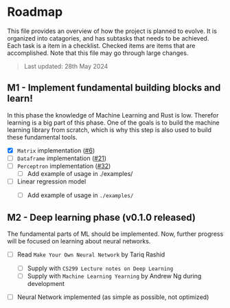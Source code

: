 # Roadmap 

This file provides an overview of how the project is planned to evolve. It is organized into catagories, and has subtasks that needs to be achieved. Each task is a item in a checklist. Checked items are items that are accomplished. Note that this file may go through large changes. 

> Last updated: 28th May 2024


## M1 - Implement fundamental building blocks and learn!

In this phase the knowledge of Machine Learning and Rust is low. Therefor learning is a big part of this phase. One of the goals is to build the machine learning library from scratch, which is why this step is also used to build these fundamental tools.

- [x] `Matrix` implementation ([#6](https://github.com/KjetilIN/rustic_ml/issues/6))
- [ ] `Dataframe` implementation ([#21](https://github.com/KjetilIN/rustic_ml/issues/21))
- [ ] `Perceptron` implementation ([#32](https://github.com/KjetilIN/rustic_ml/issues/32))
  - [ ] Add example of usage in ./examples/
- [ ] Linear regression model 
    - [ ] Add example of usage in `./examples/`


## M2 - Deep learning phase (v0.1.0 released)
The fundamental parts of ML should be implemented. Now, further progress will be focused on learning about neural networks. 

- [ ] Read `Make Your Own Neural Network` by Tariq Rashid 
    - [ ] Supply with `CS299 Lecture notes on Deep Learning`
    - [ ] Supply with `Machine Learning Yearning` by Andrew Ng during development
- [ ] Neural Network implemented (as simple as possible, not optimized)

